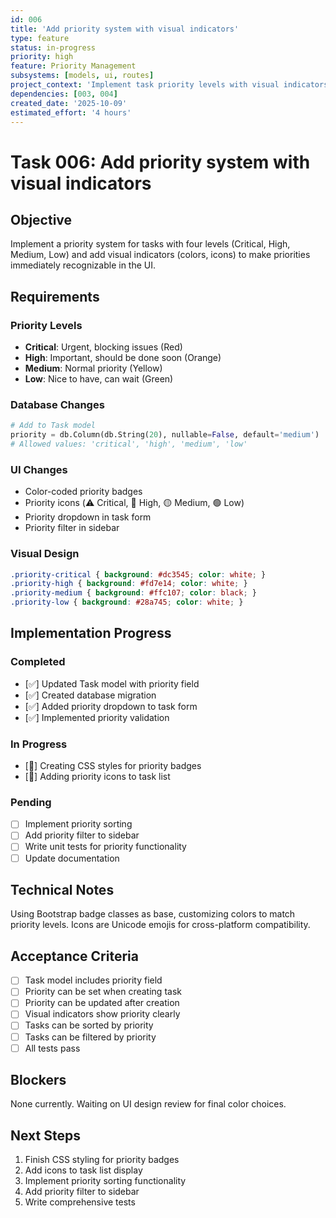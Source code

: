 ```yaml
---
id: 006
title: 'Add priority system with visual indicators'
type: feature
status: in-progress
priority: high
feature: Priority Management
subsystems: [models, ui, routes]
project_context: 'Implement task priority levels with visual indicators for TaskFlow'
dependencies: [003, 004]
created_date: '2025-10-09'
estimated_effort: '4 hours'
---
```


# Task 006: Add priority system with visual indicators

## Objective
Implement a priority system for tasks with four levels (Critical, High, Medium, Low) and add visual indicators (colors, icons) to make priorities immediately recognizable in the UI.

## Requirements

### Priority Levels
- **Critical**: Urgent, blocking issues (Red)
- **High**: Important, should be done soon (Orange)
- **Medium**: Normal priority (Yellow)
- **Low**: Nice to have, can wait (Green)

### Database Changes
```python
# Add to Task model
priority = db.Column(db.String(20), nullable=False, default='medium')
# Allowed values: 'critical', 'high', 'medium', 'low'
```

### UI Changes
- Color-coded priority badges
- Priority icons (⚠️ Critical, 🔴 High, 🟡 Medium, 🟢 Low)
- Priority dropdown in task form
- Priority filter in sidebar

### Visual Design
```css
.priority-critical { background: #dc3545; color: white; }
.priority-high { background: #fd7e14; color: white; }
.priority-medium { background: #ffc107; color: black; }
.priority-low { background: #28a745; color: white; }
```

## Implementation Progress

### Completed
- [✅] Updated Task model with priority field
- [✅] Created database migration
- [✅] Added priority dropdown to task form
- [✅] Implemented priority validation

### In Progress
- [🔄] Creating CSS styles for priority badges
- [🔄] Adding priority icons to task list

### Pending
- [ ] Implement priority sorting
- [ ] Add priority filter to sidebar
- [ ] Write unit tests for priority functionality
- [ ] Update documentation

## Technical Notes

Using Bootstrap badge classes as base, customizing colors to match priority levels. Icons are Unicode emojis for cross-platform compatibility.

## Acceptance Criteria

- [ ] Task model includes priority field
- [ ] Priority can be set when creating task
- [ ] Priority can be updated after creation
- [ ] Visual indicators show priority clearly
- [ ] Tasks can be sorted by priority
- [ ] Tasks can be filtered by priority
- [ ] All tests pass

## Blockers

None currently. Waiting on UI design review for final color choices.

## Next Steps

1. Finish CSS styling for priority badges
2. Add icons to task list display
3. Implement priority sorting functionality
4. Add priority filter to sidebar
5. Write comprehensive tests

